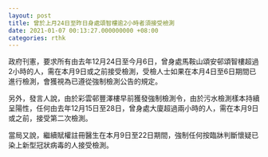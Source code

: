 ```yaml
---
layout: post
title: 曾於上月24日至昨日身處頌智樓逾2小時者須接受檢測
date: 2021-01-07 00:13:27.000000000 +08:00
categories: rthk
---
```


政府刊憲，要求所有由去年12月24日至今月6日，曾身處馬鞍山頌安邨頌智樓超過2小時的人，需在本月9日或之前接受檢測，受檢人士如果在本月4日至6日期間已進行檢測，會獲視為已遵從強制檢測公告的規定。

另外，發言人說，由於彩雲邨豐澤樓早前獲發強制檢測令，由於污水檢測樣本持續呈陽性，任何由去年12月15日至28日，曾身處大廈超過兩小時的人，需在本月9日或之前，接受第二次檢測。

當局又說，繼續賦權註冊醫生在本月9日至22日期間，強制任何按臨牀判斷懷疑已染上新型冠狀病毒的人接受檢測。
